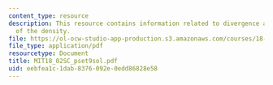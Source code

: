 ```yaml
---
content_type: resource
description: This resource contains information related to divergence and gradients
  of the density.
file: https://ol-ocw-studio-app-production.s3.amazonaws.com/courses/18-02sc-multivariable-calculus-fall-2010/eebfea1c1dab8376092e0edd86828e58_MIT18_02SC_pset9sol.pdf
file_type: application/pdf
resourcetype: Document
title: MIT18_02SC_pset9sol.pdf
uid: eebfea1c-1dab-8376-092e-0edd86828e58
---
```


